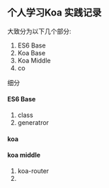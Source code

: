 
## 个人学习Koa 实践记录 ##

大致分为以下几个部分:

1. ES6 Base
2. Koa Base
3. Koa Middle
4. co

细分
####  ES6 Base ####

1. class
2. generatror

#### koa ####

#### koa middle ####

1. koa-router
2.
